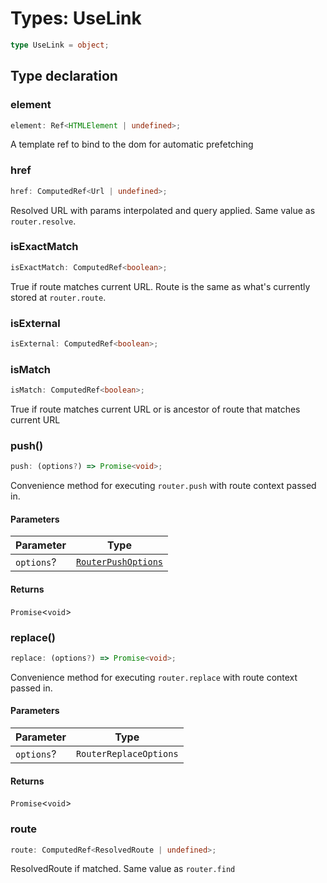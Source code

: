 # Types: UseLink

```ts
type UseLink = object;
```

## Type declaration

### element

```ts
element: Ref<HTMLElement | undefined>;
```

A template ref to bind to the dom for automatic prefetching

### href

```ts
href: ComputedRef<Url | undefined>;
```

Resolved URL with params interpolated and query applied. Same value as `router.resolve`.

### isExactMatch

```ts
isExactMatch: ComputedRef<boolean>;
```

True if route matches current URL. Route is the same as what's currently stored at `router.route`.

### isExternal

```ts
isExternal: ComputedRef<boolean>;
```

### isMatch

```ts
isMatch: ComputedRef<boolean>;
```

True if route matches current URL or is ancestor of route that matches current URL

### push()

```ts
push: (options?) => Promise<void>;
```

Convenience method for executing `router.push` with route context passed in.

#### Parameters

| Parameter | Type |
| ------ | ------ |
| `options`? | [`RouterPushOptions`](RouterPushOptions.md) |

#### Returns

`Promise`\<`void`\>

### replace()

```ts
replace: (options?) => Promise<void>;
```

Convenience method for executing `router.replace` with route context passed in.

#### Parameters

| Parameter | Type |
| ------ | ------ |
| `options`? | `RouterReplaceOptions` |

#### Returns

`Promise`\<`void`\>

### route

```ts
route: ComputedRef<ResolvedRoute | undefined>;
```

ResolvedRoute if matched. Same value as `router.find`
